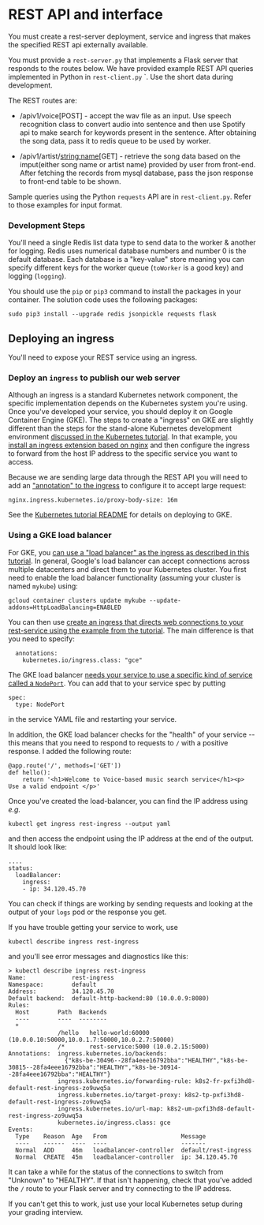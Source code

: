 # REST API and interface

You must create a rest-server deployment, service and ingress that makes the specified REST api externally available.

You must provide a `rest-server.py` that implements a Flask server that responds to the routes below. 
We have provided example REST API queries implemented in Python in `rest-client.py` `. Use the short data during development.

The REST routes are:
+ /apiv1/voice[POST] - accept the wav file as an input.
Use speech recognition class to convert audio into sentence and then use Spotify api to make search for keywords present in the sentence.
After obtaining the song data, pass it to redis queue to be used by worker.

+ /apiv1/artist/<string:name>[GET] - retrieve the song data based on the imput(either song name or artist name) provided by user from front-end. After fetching the records from mysql database, pass the json response to front-end table to be shown.


Sample queries using the Python `requests` API are in `rest-client.py`. Refer to those examples for input format.


### Development Steps
You'll need a single Redis list data type to send data to the worker & another for logging. Redis uses numerical database numbers and number 0 is the default database. Each database is a "key-value" store meaning you can specify different keys for the worker queue (`toWorker` is a good key) and logging (`logging`).

You should use the `pip` or `pip3` command to install the packages in your container. The solution code uses the following packages:
```
sudo pip3 install --upgrade redis jsonpickle requests flask
```

## Deploying an ingress

You'll need to expose your REST service using an ingress.

### Deploy an `ingress` to publish our web server

Although an ingress is a standard Kubernetes network component, the specific implementation depends on the Kubernetes system you're using.  Once you've developed your service, you should deploy it on Google Container Engine (GKE). The steps to create a "ingress" on GKE are slightly different than the steps for the stand-alone Kubernetes development environment [discussed in the Kubernetes tutorial](https://github.com/cu-csci-4253-datacenter/kubernetes-tutorial/tree/master/05-guestbook). In that example, you [install an ingress extension based on nginx](https://kubernetes.github.io/ingress-nginx/deploy/#docker-for-mac) and then configure the ingress to forward from the host IP address to the specific service you want to access. 

Because we are sending large data through the REST API you will need to add an ["annotation" to the ingress](https://github.com/kubernetes/ingress-nginx/blob/main/docs/user-guide/nginx-configuration/annotations.md) to configure it to accept large request:
```
nginx.ingress.kubernetes.io/proxy-body-size: 16m
```

See the [Kubernetes tutorial README](https://github.com/cu-csci-4253-datacenter/kubernetes-tutorial) for details on deploying to GKE.

### Using a GKE load balancer

For GKE, you [can use a "load balancer" as the ingress as described in this tutorial](https://cloud.google.com/kubernetes-engine/docs/how-to/load-balance-ingress#gcloud). In general, Google's load balancer can accept connections across multiple datacenters and direct them to your Kubernetes cluster. You first need to enable the load balancer functionality (assuming your cluster is named `mykube`) using:
```
gcloud container clusters update mykube --update-addons=HttpLoadBalancing=ENABLED
```

You can then use [create an ingress that directs web connections to your rest-service using the example from the tutorial](https://cloud.google.com/kubernetes-engine/docs/how-to/load-balance-ingress#creating_an_ingress). The main difference is that you need to specify:
```
  annotations:
    kubernetes.io/ingress.class: "gce"
```

The GKE load balancer [needs your service to use a specific kind of service called a `NodePort`](https://cloud.google.com/kubernetes-engine/docs/how-to/load-balance-ingress#creating_a_service). You can add that to your service spec by putting
```
spec:
  type: NodePort
```
in the service YAML file and restarting your service.

In addition, the GKE load balancer checks for the "health" of your service -- this means that you need to respond to requests to `/` with a positive response. I added the following route:
```
@app.route('/', methods=['GET'])
def hello():
    return '<h1>Welcome to Voice-based music search service</h1><p> Use a valid endpoint </p>'
```

Once you've created the load-balancer, you can find the IP address using *e.g.*
```
kubectl get ingress rest-ingress --output yaml
```
and then access the endpoint using the IP address at the end of the output. It should look like:
```
....
status:
  loadBalancer:
    ingress:
    - ip: 34.120.45.70
```
You can check if things are working by sending requests and looking at the output of your `logs` pod or the response you get.

If you have trouble getting your service to work, use
```
kubectl describe ingress rest-ingress
```
and you'll see error messages and diagnostics like this:
```
> kubectl describe ingress rest-ingress
Name:             rest-ingress
Namespace:        default
Address:          34.120.45.70
Default backend:  default-http-backend:80 (10.0.0.9:8080)
Rules:
  Host        Path  Backends
  ----        ----  --------
  *           
              /hello   hello-world:60000 (10.0.0.10:50000,10.0.1.7:50000,10.0.2.7:50000)
              /*       rest-service:5000 (10.0.2.15:5000)
Annotations:  ingress.kubernetes.io/backends:
                {"k8s-be-30496--28fa4eee16792bba":"HEALTHY","k8s-be-30815--28fa4eee16792bba":"HEALTHY","k8s-be-30914--28fa4eee16792bba":"HEALTHY"}
              ingress.kubernetes.io/forwarding-rule: k8s2-fr-pxfi3hd8-default-rest-ingress-zo9uwq5a
              ingress.kubernetes.io/target-proxy: k8s2-tp-pxfi3hd8-default-rest-ingress-zo9uwq5a
              ingress.kubernetes.io/url-map: k8s2-um-pxfi3hd8-default-rest-ingress-zo9uwq5a
              kubernetes.io/ingress.class: gce
Events:
  Type    Reason  Age   From                     Message
  ----    ------  ----  ----                     -------
  Normal  ADD     46m   loadbalancer-controller  default/rest-ingress
  Normal  CREATE  45m   loadbalancer-controller  ip: 34.120.45.70
```
It can take a while for the status of the connections to switch from "Unknown" to "HEALTHY". If that isn't happening, check that you've added the `/` route to your Flask server and try connecting to the IP address.

If you can't get this to work, just use your local Kubernetes setup during your grading interview.
